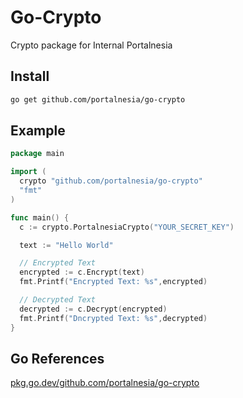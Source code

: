 # Go-Crypto

Crypto package for Internal Portalnesia

## Install

```bash
go get github.com/portalnesia/go-crypto
```

## Example

```go
package main

import (
  crypto "github.com/portalnesia/go-crypto"
  "fmt"
)

func main() {
  c := crypto.PortalnesiaCrypto("YOUR_SECRET_KEY")

  text := "Hello World"

  // Encrypted Text
  encrypted := c.Encrypt(text)
  fmt.Printf("Encrypted Text: %s",encrypted)

  // Decrypted Text
  decrypted := c.Decrypt(encrypted)
  fmt.Printf("Dncrypted Text: %s",decrypted)
}
```

## Go References
[pkg.go.dev/github.com/portalnesia/go-crypto](https://pkg.go.dev/github.com/portalnesia/go-crypto)